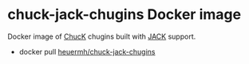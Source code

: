 # chuck-jack-chugins Docker image
Docker image of [ChucK](http://chuck.cs.princeton.edu) chugins built with [JACK](http://www.jackaudio.org) support.

 * docker pull [heuermh/chuck-jack-chugins]()
